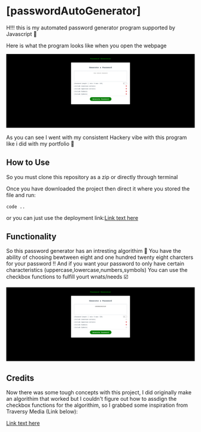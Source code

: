 # [passwordAutoGenerator]
H!!! this is my automated password generator program supported by Javascript :call_me_hand: 



Here is what the program looks like when you open the webpage

![alt text](images/screenshotpasswordgen.png)

As you can see I went with my consistent Hackery vibe with this program like i did with my portfolio :mechanical_arm:

## How to Use 
So you must clone this repository as a zip or directly through terminal 

Once you have downloaded the project then direct it where you stored the file and run:

```
code ..

```

or you can just use the deployment link:[Link text here](https://jamestpatmore.github.io/passwordAutoGenerator/)

## Functionality 

So this password generator has an intresting algorithim :rocket:
You have the ability of choosing bewtween eight and one hundred twenty eight charcters for your password :bangbang:
And if you want your password to only have certain characteristics (uppercase,lowercase,numbers,symbols)
You can use the checkbox functions to fulfill yourt wnats/needs :ballot_box_with_check:

![alt text](images/passwordfunctionality.png)

## Credits 
Now there was some tough concepts with this project, I did originally make an algorithim that worked but I couldn't figure out 
how to assdign the checkbox functions for the algorithim, so I grabbed some inspiration from Traversy Media (Link below):

[Link text here](https://www.youtube.com/watch?v=duNmhKgtcsI)